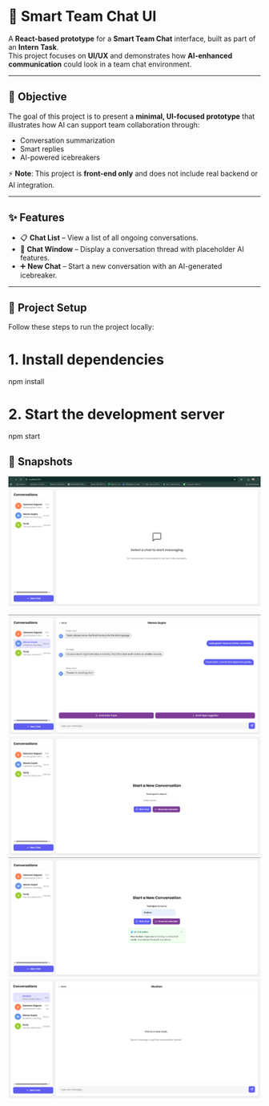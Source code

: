 # 🚀 Smart Team Chat UI  

A **React-based prototype** for a **Smart Team Chat** interface, built as part of an **Intern Task**.  
This project focuses on **UI/UX** and demonstrates how **AI-enhanced communication** could look in a team chat environment.  

---

## 🎯 Objective  

The goal of this project is to present a **minimal, UI-focused prototype** that illustrates how AI can support team collaboration through:  
- Conversation summarization  
- Smart replies  
- AI-powered icebreakers  

⚡ **Note**: This project is **front-end only** and does not include real backend or AI integration.  

---

## ✨ Features  

- 📋 **Chat List** – View a list of all ongoing conversations.  
- 💬 **Chat Window** – Display a conversation thread with placeholder AI features.  
- ➕ **New Chat** – Start a new conversation with an AI-generated icebreaker.  

---

## 📂 Project Setup  

Follow these steps to run the project locally:  

# 1. Install dependencies
npm install  

# 2. Start the development server
npm start  

## 📸 Snapshots

![Chat List](https://raw.githubusercontent.com/SakshamRajpoot10/SMART-TEAM-CHAT/refs/heads/main/src/Images/Screenshot%202025-09-13%20154115.png)

 ![image](https://raw.githubusercontent.com/SakshamRajpoot10/SMART-TEAM-CHAT/refs/heads/main/src/Images/Screenshot%202025-09-13%20154216.png)
 ![image](https://raw.githubusercontent.com/SakshamRajpoot10/SMART-TEAM-CHAT/refs/heads/main/src/Images/Screenshot%202025-09-13%20154232.png)
 ![image](https://raw.githubusercontent.com/SakshamRajpoot10/SMART-TEAM-CHAT/refs/heads/main/src/Images/Screenshot%202025-09-13%20154247.png)
 ![image](https://raw.githubusercontent.com/SakshamRajpoot10/SMART-TEAM-CHAT/refs/heads/main/src/Images/Screenshot%202025-09-13%20154302.png)

